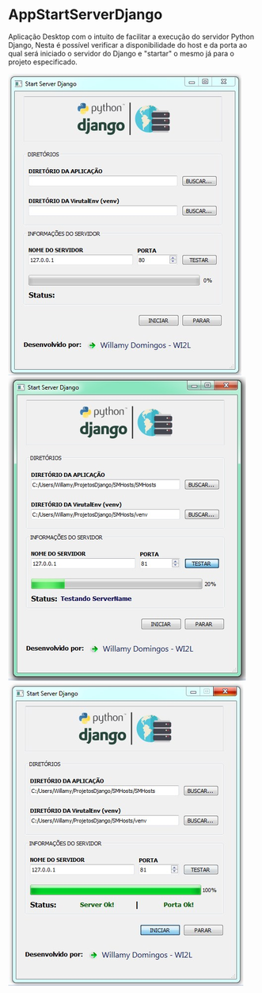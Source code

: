 # AppStartServerDjango

Aplicação Desktop com o intuito de facilitar a execução do servidor Python Django, Nesta é possível verificar a disponibilidade do host e da porta ao qual será iniciado o servidor do Django e "startar" o mesmo já para o projeto especificado.

![alt text](https://github.com/willamylp/AppStartServerDjango/blob/master/images/Screenshot_1.jpg?raw=true)
![alt text](https://github.com/willamylp/AppStartServerDjango/blob/master/images/Screenshot_2.jpg?raw=true)
![alt text](https://github.com/willamylp/AppStartServerDjango/blob/master/images/Screenshot_3.jpg?raw=true)
